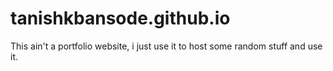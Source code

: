 # tanishkbansode.github.io
This ain't a portfolio website, i just use it to host some random stuff and use it.
